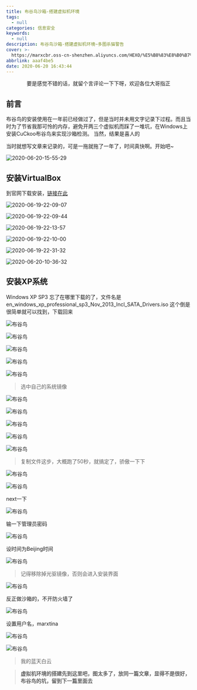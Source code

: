 ```yaml
---
title: 布谷鸟沙箱-搭建虚拟机环境
tags:
  - null
categories: 信息安全
keywords:
  - null
description: 布谷鸟沙箱-搭建虚拟机环境~多图杀猫警告
cover: >-
  https://marxcbr.oss-cn-shenzhen.aliyuncs.com/HEXO/%E5%B8%83%E8%B0%B7%E9%B8%9F/2020-06-20-16-25-30_4f289297.png
abbrlink: aaaf4be5
date: 2020-06-20 16:43:44
---
```



<center>要是感觉不错的话，就留个言评论一下下呀，欢迎各位大哥指正</center>


## 前言

布谷鸟的安装使用在一年前已经做过了，但是当时并未用文字记录下过程。而且当时为了节省我那可怜的内存，避免开两三个虚拟机而踩了一堆坑，在Windows上安装CuCkoo布谷鸟来实现沙箱检测。
当然，结果是喜人的

当时就想写文章来记录的，可是一拖就拖了一年了，时间真快啊。开始吧\~

![2020-06-20-15-55-29](https://marxcbr.oss-cn-shenzhen.aliyuncs.com/HEXO/%E5%B8%83%E8%B0%B7%E9%B8%9F/2020-06-20-15-55-29_269f03cb.png)

## 安装VirtualBox

到官网下载安装，[链接在此](https://www.virtualbox.org/wiki/Downloads)

![2020-06-19-22-09-07](https://marxcbr.oss-cn-shenzhen.aliyuncs.com/HEXO/%E5%B8%83%E8%B0%B7%E9%B8%9F/2020-06-19-22-09-07_338dcdb4.png)

![2020-06-19-22-09-44](https://marxcbr.oss-cn-shenzhen.aliyuncs.com/HEXO/%E5%B8%83%E8%B0%B7%E9%B8%9F/2020-06-19-22-09-44_29324f11.png)

![2020-06-19-22-13-57](https://marxcbr.oss-cn-shenzhen.aliyuncs.com/HEXO/%E5%B8%83%E8%B0%B7%E9%B8%9F/2020-06-19-22-13-57_839b0dfa.png)

![2020-06-19-22-10-00](https://marxcbr.oss-cn-shenzhen.aliyuncs.com/HEXO/%E5%B8%83%E8%B0%B7%E9%B8%9F/2020-06-19-22-10-00_f6a7743d.png)

![2020-06-19-22-31-32](https://marxcbr.oss-cn-shenzhen.aliyuncs.com/HEXO/%E5%B8%83%E8%B0%B7%E9%B8%9F/2020-06-19-22-31-32_55e912fe.png)

![2020-06-20-10-36-32](https://marxcbr.oss-cn-shenzhen.aliyuncs.com/HEXO/%E5%B8%83%E8%B0%B7%E9%B8%9F/2020-06-20-10-36-32_5f885bb9.png)

## 安装XP系统

Windows XP SP3 忘了在哪里下载的了，文件名是 en_windows_xp_professional_sp3_Nov_2013_Incl_SATA_Drivers.iso
这个倒是很简单就可以找到，下载回来

![布谷鸟](https://marxcbr.oss-cn-shenzhen.aliyuncs.com/HEXO/%E5%B8%83%E8%B0%B7%E9%B8%9F/2020-06-20-16-03-56_1274f7a2.png)

![布谷鸟](https://marxcbr.oss-cn-shenzhen.aliyuncs.com/HEXO/%E5%B8%83%E8%B0%B7%E9%B8%9F/2020-06-20-16-04-27_5945c420.png)

![布谷鸟](https://marxcbr.oss-cn-shenzhen.aliyuncs.com/HEXO/%E5%B8%83%E8%B0%B7%E9%B8%9F/2020-06-20-16-05-05_474b9be3.png)

![布谷鸟](https://marxcbr.oss-cn-shenzhen.aliyuncs.com/HEXO/%E5%B8%83%E8%B0%B7%E9%B8%9F/2020-06-20-16-05-22_45a91c0f.png)

![布谷鸟](https://marxcbr.oss-cn-shenzhen.aliyuncs.com/HEXO/%E5%B8%83%E8%B0%B7%E9%B8%9F/2020-06-20-16-07-49_048d4dd5.png)

> 选中自己的系统镜像

![布谷鸟](https://marxcbr.oss-cn-shenzhen.aliyuncs.com/HEXO/%E5%B8%83%E8%B0%B7%E9%B8%9F/2020-06-20-16-08-26_9716d58a.png)

![布谷鸟](https://marxcbr.oss-cn-shenzhen.aliyuncs.com/HEXO/%E5%B8%83%E8%B0%B7%E9%B8%9F/2020-06-20-16-08-59_1903012d.png)

![布谷鸟](https://marxcbr.oss-cn-shenzhen.aliyuncs.com/HEXO/%E5%B8%83%E8%B0%B7%E9%B8%9F/2020-06-20-16-10-08_b2566ad6.png)

![布谷鸟](https://marxcbr.oss-cn-shenzhen.aliyuncs.com/HEXO/%E5%B8%83%E8%B0%B7%E9%B8%9F/2020-06-20-16-10-34_1eed15a3.png)

![布谷鸟](https://marxcbr.oss-cn-shenzhen.aliyuncs.com/HEXO/%E5%B8%83%E8%B0%B7%E9%B8%9F/2020-06-20-16-11-52_3f0746b6.png)

> 复制文件这步，大概跑了50秒，就搞定了，骄傲一下下

![布谷鸟](https://marxcbr.oss-cn-shenzhen.aliyuncs.com/HEXO/%E5%B8%83%E8%B0%B7%E9%B8%9F/2020-06-20-16-12-27_5d79d424.png)

![布谷鸟](https://marxcbr.oss-cn-shenzhen.aliyuncs.com/HEXO/%E5%B8%83%E8%B0%B7%E9%B8%9F/2020-06-20-16-14-52_b1597933.png)

next一下

![布谷鸟](https://marxcbr.oss-cn-shenzhen.aliyuncs.com/HEXO/%E5%B8%83%E8%B0%B7%E9%B8%9F/2020-06-20-16-15-38_cf1f6779.png)

输一下管理员密码

![布谷鸟](https://marxcbr.oss-cn-shenzhen.aliyuncs.com/HEXO/%E5%B8%83%E8%B0%B7%E9%B8%9F/2020-06-20-16-16-26_212390f1.png)

设时间为Beijing时间

![布谷鸟](https://marxcbr.oss-cn-shenzhen.aliyuncs.com/HEXO/%E5%B8%83%E8%B0%B7%E9%B8%9F/2020-06-20-16-25-58_1da28af1.png)

> 记得移除掉光驱镜像，否则会进入安装界面

![布谷鸟](https://marxcbr.oss-cn-shenzhen.aliyuncs.com/HEXO/%E5%B8%83%E8%B0%B7%E9%B8%9F/2020-06-20-16-22-25_119c3881.png)

反正做沙箱的，不开防火墙了

![布谷鸟](https://marxcbr.oss-cn-shenzhen.aliyuncs.com/HEXO/%E5%B8%83%E8%B0%B7%E9%B8%9F/2020-06-20-16-24-34_dff50bcc.png)

设置用户名，marxtina

![布谷鸟](https://marxcbr.oss-cn-shenzhen.aliyuncs.com/HEXO/%E5%B8%83%E8%B0%B7%E9%B8%9F/2020-06-20-16-25-01_ea98d7dc.png)

![布谷鸟](https://marxcbr.oss-cn-shenzhen.aliyuncs.com/HEXO/%E5%B8%83%E8%B0%B7%E9%B8%9F/2020-06-20-16-25-30_4f289297.png)

> 我的蓝天白云

>**虚拟机环境的搭建先到这里吧，图太多了，放同一篇文章，显得不是很好，布谷鸟的坑，留到下一篇里面去**